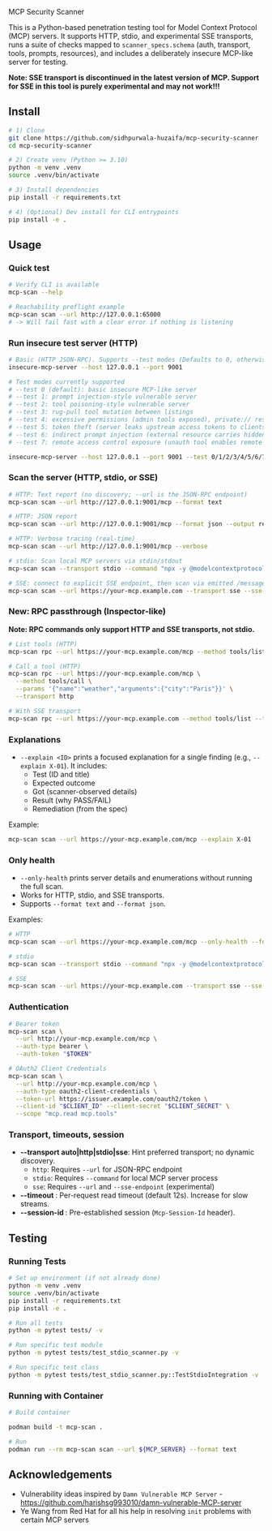 MCP Security Scanner

This is a Python-based penetration testing tool for Model Context Protocol (MCP) servers. It supports HTTP, stdio, and experimental SSE transports, runs a suite of checks mapped to `scanner_specs.schema` (auth, transport, tools, prompts, resources), and includes a deliberately insecure MCP-like server for testing.

**Note: SSE transport is discontinued in the latest version of MCP. Support for SSE in this tool is purely experimental and may not work!!!**


## Install

```bash
# 1) Clone
git clone https://github.com/sidhpurwala-huzaifa/mcp-security-scanner
cd mcp-security-scanner

# 2) Create venv (Python >= 3.10)
python -m venv .venv
source .venv/bin/activate

# 3) Install dependencies
pip install -r requirements.txt

# 4) (Optional) Dev install for CLI entrypoints
pip install -e .
```


## Usage

### Quick test
```bash
# Verify CLI is available
mcp-scan --help

# Reachability preflight example
mcp-scan scan --url http://127.0.0.1:65000
# -> Will fail fast with a clear error if nothing is listening
```

### Run insecure test server (HTTP)
```bash
# Basic (HTTP JSON-RPC). Supports --test modes (Defaults to 0, otherwise choose a vulnerable model from below)
insecure-mcp-server --host 127.0.0.1 --port 9001

# Test modes currently supported
# --test 0 (default): basic insecure MCP-like server
# --test 1: prompt injection-style vulnerable server
# --test 2: tool poisoning-style vulnerable server
# --test 3: rug-pull tool mutation between listings
# --test 4: excessive permissions (admin tools exposed), private:// resource leakage
# --test 5: token theft (server leaks upstream access tokens to clients)
# --test 6: indirect prompt injection (external resource carries hidden instructions)
# --test 7: remote access control exposure (unauth tool enables remote access)

insecure-mcp-server --host 127.0.0.1 --port 9001 --test 0/1/2/3/4/5/6/7
```

### Scan the server (HTTP, stdio, or SSE)
```bash
# HTTP: Text report (no discovery; --url is the JSON-RPC endpoint)
mcp-scan scan --url http://127.0.0.1:9001/mcp --format text

# HTTP: JSON report
mcp-scan scan --url http://127.0.0.1:9001/mcp --format json --output report.json

# HTTP: Verbose tracing (real-time)
mcp-scan scan --url http://127.0.0.1:9001/mcp --verbose

# stdio: Scan local MCP servers via stdin/stdout
mcp-scan scan --transport stdio --command "npx -y @modelcontextprotocol/server-memory" --format json

# SSE: connect to explicit SSE endpoint, then scan via emitted /messages?sessionId=...
mcp-scan scan --url https://your-mcp.example.com --transport sse --sse-endpoint /sse --timeout 30 --verbose
```

### New: RPC passthrough (Inspector-like)
**Note: RPC commands only support HTTP and SSE transports, not stdio.**

```bash
# List tools (HTTP)
mcp-scan rpc --url https://your-mcp.example.com/mcp --method tools/list --transport http

# Call a tool (HTTP)
mcp-scan rpc --url https://your-mcp.example.com/mcp \
  --method tools/call \
  --params '{"name":"weather","arguments":{"city":"Paris"}}' \
  --transport http

# With SSE transport
mcp-scan rpc --url https://your-mcp.example.com --method tools/list --transport sse --sse-endpoint /sse
```

### Explanations
- `--explain <ID>` prints a focused explanation for a single finding (e.g., `--explain X-01`). It includes:
  - Test (ID and title)
  - Expected outcome
  - Got (scanner-observed details)
  - Result (why PASS/FAIL)
  - Remediation (from the spec)

Example:
```bash
mcp-scan scan --url https://your-mcp.example.com/mcp --explain X-01
```

### Only health
- `--only-health` prints server details and enumerations without running the full scan.
- Works for HTTP, stdio, and SSE transports.
- Supports `--format text` and `--format json`.

Examples:
```bash
# HTTP
mcp-scan scan --url https://your-mcp.example.com/mcp --only-health --format text

# stdio
mcp-scan scan --transport stdio --command "npx -y @modelcontextprotocol/server-memory" --only-health --format json

# SSE
mcp-scan scan --url https://your-mcp.example.com --transport sse --sse-endpoint /sse --only-health --format json
```

### Authentication
```bash
# Bearer token
mcp-scan scan \
  --url http://your-mcp.example.com/mcp \
  --auth-type bearer \
  --auth-token "$TOKEN"

# OAuth2 Client Credentials
mcp-scan scan \
  --url http://your-mcp.example.com/mcp \
  --auth-type oauth2-client-credentials \
  --token-url https://issuer.example.com/oauth2/token \
  --client-id "$CLIENT_ID" --client-secret "$CLIENT_SECRET" \
  --scope "mcp.read mcp.tools"
```

### Transport, timeouts, session
- **--transport auto|http|stdio|sse**: Hint preferred transport; no dynamic discovery.
  - `http`: Requires `--url` for JSON-RPC endpoint
  - `stdio`: Requires `--command` for local MCP server process
  - `sse`: Requires `--url` and `--sse-endpoint` (experimental)
- **--timeout <seconds>**: Per-request read timeout (default 12s). Increase for slow streams.
- **--session-id <SID>**: Pre-established session (`Mcp-Session-Id` header).


## Testing

### Running Tests
```bash
# Set up environment (if not already done)
python -m venv .venv
source .venv/bin/activate
pip install -r requirements.txt
pip install -e .

# Run all tests
python -m pytest tests/ -v

# Run specific test module
python -m pytest tests/test_stdio_scanner.py -v

# Run specific test class
python -m pytest tests/test_stdio_scanner.py::TestStdioIntegration -v
```

### Running with Container

```bash
# Build container

podman build -t mcp-scan .

# Run
podman run --rm mcp-scan scan --url ${MCP_SERVER} --format text
```

## Acknowledgements
- Vulnerability ideas inspired by `Damn Vulnerable MCP Server` - https://github.com/harishsg993010/damn-vulnerable-MCP-server
- Ye Wang from Red Hat for all his help in resolving `init` problems with certain MCP servers
